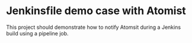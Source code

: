 # Jenkinsfile demo case with Atomist

This project should demonstrate how to notify Atomsit during a Jenkins build
using a pipeline job.
